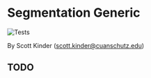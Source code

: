 # Segmentation Generic


![Tests](https://github.com/QTIM-Lab/segmentation_generic/actions/workflows/tests.yaml/badge.svg)

By Scott Kinder (scott.kinder@cuanschutz.edu)

## TODO